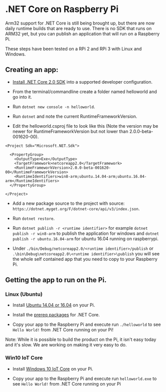 # .NET Core on Raspberry Pi

Arm32 support for .NET Core is still being brought up, but there are now daily runtime builds that are ready to use. 
There is no SDK that runs on ARM32 yet, but you can publish an application that will run on a Raspberry Pi. 

These steps have been tested on a RPi 2 and RPi 3 with Linux and Windows.

## Creating an app:

* [Install .NET Core 2.0 SDK](https://github.com/dotnet/cli/tree/master) into a supported developer configuration.

* From the terminal/commandline create a folder named helloworld and go into it.
* Run `dotnet new console -n helloworld`.
* Run `dotnet` and note the current RuntimeFrameworkVersion.
* Edit the helloworld.csproj file to look like this (Note the version may be newer for RuntimeFrameworkVersion but not lower than 2.0.0-beta-001620-00).

```
<Project Sdk="Microsoft.NET.Sdk">

  <PropertyGroup>
    <OutputType>Exe</OutputType>
    <TargetFramework>netcoreapp2.0</TargetFramework>
    <RuntimeFrameworkVersion>2.0.0-beta-001620-00</RuntimeFrameworkVersion>
    <RuntimeIdentifiers>win8-arm;ubuntu.14.04-arm;ubuntu.16.04-arm</RuntimeIdentifiers>
  </PropertyGroup>

</Project>
```

* Add a new package source to the project with source: `https://dotnet.myget.org/F/dotnet-core/api/v3/index.json`.

* Run `dotnet restore`.

* Run `dotnet publish -r <runtime identifier>` for example `dotnet publish -r win8-arm` to publish the application for windows and `dotnet publish -r ubuntu.16.04-arm` for ubuntu 16.04 running on raspberrypi.

* Under `./bin/Debug/netcoreapp2.0/<runtime identifier>/publish` or `.\bin\Debug\netcoreapp2.0\<runtime identifier>\publish` you will see the whole self contained app that you need to copy to your Raspberry Pi.


## Getting the app to run on the Pi.

### Linux (Ubuntu)

* Install [Ubuntu 14.04 or 16.04](https://www.raspberrypi.org/downloads/) on your Pi.

* Install the [prereq packages](https://github.com/dotnet/core/blob/master/Documentation/prereqs.md) for .NET Core. 

* Copy your app to the Raspberry Pi and execute run `./helloworld` to see `Hello World!` from .NET Core running on your Pi!

Note: While it is possible to build the product on the Pi, it isn't easy today and it's slow. We are working on making it very easy to do.

### Win10 IoT Core

* Install [Windows 10 IoT Core](https://developer.microsoft.com/en-us/windows/iot/GetStarted) on your Pi.

* Copy your app to the Raspberry Pi and execute run `helloworld.exe` to see `Hello World!` from .NET Core running on your Pi
